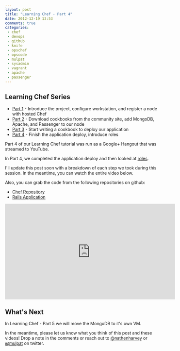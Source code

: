 ```yaml
---
layout: post
title: "Learning Chef - Part 4"
date: 2012-12-19 13:53
comments: true
categories: 
 - chef
 - devops
 - github
 - knife
 - opschef
 - opscode
 - mulpat
 - sysadmin
 - vagrant
 - apache
 - passenger
---
```


## Learning Chef Series

* [Part 1](http://nathenharvey.com/blog/2012/12/06/learning-chef-part-1/) - Introduce the project, configure workstation, and register a node with hosted Chef
* [Part 2](http://nathenharvey.com/blog/2012/12/07/learning-chef-part-2/) - Download cookbooks from the community site, add MongoDB, Apache, and Passenger to our node
* [Part 3](http://nathenharvey.com/blog/2012/12/14/learning-chef-part-3/) - Start writing a cookbook to deploy our application
* [Part 4](http://nathenharvey.com/blog/2012/12/19/learning-chef-part-4/) - Finish the application deploy, introduce roles

Part 4 of our Learning Chef tutorial was run as a Google+ Hangout that was streamed to YouTube.

In Part 4, we completed the application deploy and then looked at [roles](http://docs.opscode.com/essentials_roles.html).

I'll update this post soon with a breakdown of each step we took during this session.  In the meantime, you can watch the entire video below.

Also, you can grab the code from the following repositories on github:

* [Chef Repository](http://github.com/mulderp/learning-chef)
* [Rails Application](http://github.com/mulderp/chef-demo)

<iframe width="560" height="315" src="http://www.youtube.com/embed/fb4DJJmhUt8" frameborder="0" allowfullscreen></iframe>

## What's Next

In Learning Chef - Part 5 we will move the MongoDB to it's own VM.

In the meantime, please let us know what you think of this post and these videos!  Drop a note in the comments or reach out to [@nathenharvey](https://twitter.com/nathenharvey) or [@mulpat](http://twitter.com/mulpat) on twitter.

